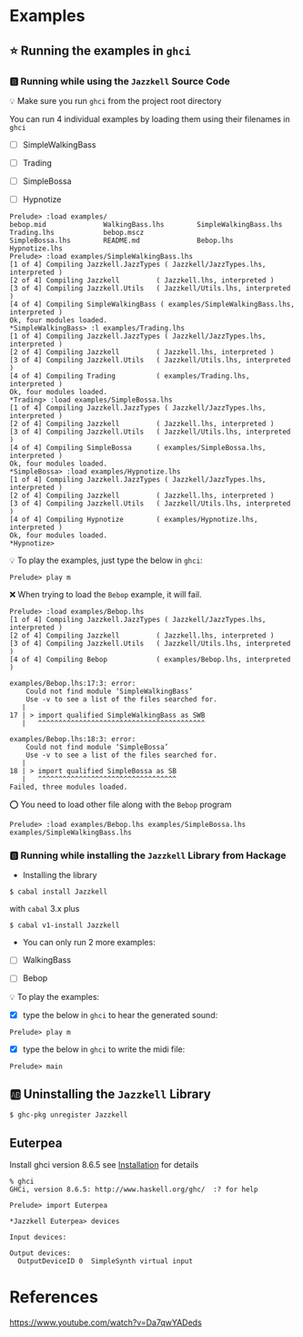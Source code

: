 # Examples


## :star: Running the examples in `ghci`

### :b: Running while using the `Jazzkell` Source Code

:bulb: Make sure you run `ghci` from the project root directory

You can run 4 individual examples by loading them using their filenames in `ghci`

- [ ] SimpleWalkingBass

- [ ] Trading

- [ ] SimpleBossa

- [ ] Hypnotize

```
Prelude> :load examples/
bebop.mid              WalkingBass.lhs        SimpleWalkingBass.lhs  Trading.lhs            bebop.mscz
SimpleBossa.lhs        README.md              Bebop.lhs              Hypnotize.lhs
Prelude> :load examples/SimpleWalkingBass.lhs 
[1 of 4] Compiling Jazzkell.JazzTypes ( Jazzkell/JazzTypes.lhs, interpreted )
[2 of 4] Compiling Jazzkell         ( Jazzkell.lhs, interpreted )
[3 of 4] Compiling Jazzkell.Utils   ( Jazzkell/Utils.lhs, interpreted )
[4 of 4] Compiling SimpleWalkingBass ( examples/SimpleWalkingBass.lhs, interpreted )
Ok, four modules loaded.
*SimpleWalkingBass> :l examples/Trading.lhs 
[1 of 4] Compiling Jazzkell.JazzTypes ( Jazzkell/JazzTypes.lhs, interpreted )
[2 of 4] Compiling Jazzkell         ( Jazzkell.lhs, interpreted )
[3 of 4] Compiling Jazzkell.Utils   ( Jazzkell/Utils.lhs, interpreted )
[4 of 4] Compiling Trading          ( examples/Trading.lhs, interpreted )
Ok, four modules loaded.
*Trading> :load examples/SimpleBossa.lhs 
[1 of 4] Compiling Jazzkell.JazzTypes ( Jazzkell/JazzTypes.lhs, interpreted )
[2 of 4] Compiling Jazzkell         ( Jazzkell.lhs, interpreted )
[3 of 4] Compiling Jazzkell.Utils   ( Jazzkell/Utils.lhs, interpreted )
[4 of 4] Compiling SimpleBossa      ( examples/SimpleBossa.lhs, interpreted )
Ok, four modules loaded.
*SimpleBossa> :load examples/Hypnotize.lhs 
[1 of 4] Compiling Jazzkell.JazzTypes ( Jazzkell/JazzTypes.lhs, interpreted )
[2 of 4] Compiling Jazzkell         ( Jazzkell.lhs, interpreted )
[3 of 4] Compiling Jazzkell.Utils   ( Jazzkell/Utils.lhs, interpreted )
[4 of 4] Compiling Hypnotize        ( examples/Hypnotize.lhs, interpreted )
Ok, four modules loaded.
*Hypnotize>     
```

:bulb: To play the examples, just type the below in `ghci`:

```
Prelude> play m
```

:x: When trying to load the `Bebop` example, it will fail. 

```
Prelude> :load examples/Bebop.lhs 
[1 of 4] Compiling Jazzkell.JazzTypes ( Jazzkell/JazzTypes.lhs, interpreted )
[2 of 4] Compiling Jazzkell         ( Jazzkell.lhs, interpreted )
[3 of 4] Compiling Jazzkell.Utils   ( Jazzkell/Utils.lhs, interpreted )
[4 of 4] Compiling Bebop            ( examples/Bebop.lhs, interpreted )

examples/Bebop.lhs:17:3: error:
    Could not find module ‘SimpleWalkingBass’
    Use -v to see a list of the files searched for.
   |
17 | > import qualified SimpleWalkingBass as SWB
   |   ^^^^^^^^^^^^^^^^^^^^^^^^^^^^^^^^^^^^^^^^^

examples/Bebop.lhs:18:3: error:
    Could not find module ‘SimpleBossa’
    Use -v to see a list of the files searched for.
   |
18 | > import qualified SimpleBossa as SB
   |   ^^^^^^^^^^^^^^^^^^^^^^^^^^^^^^^^^^
Failed, three modules loaded.
```

:o: You need to load other file along with the `Bebop` program

```
Prelude> :load examples/Bebop.lhs examples/SimpleBossa.lhs examples/SimpleWalkingBass.lhs
```


### :b: Running while installing the `Jazzkell` Library from Hackage 

* Installing the library

```
$ cabal install Jazzkell
```

with `cabal` 3.x plus

```
$ cabal v1-install Jazzkell
```

* You can only run 2 more examples:

- [ ] WalkingBass

- [ ] Bebop

:bulb: To play the examples:

- [x] type the below in `ghci` to hear the generated sound:

```
Prelude> play m
```

- [x] type the below in `ghci` to write the midi file:

```
Prelude> main
```


## :ab: Uninstalling the `Jazzkell` Library

```
$ ghc-pkg unregister Jazzkell
```

## Euterpea

Install ghci version 8.6.5 see [Installation](http://www.euterpea.com/download-and-installation/) for details

```
% ghci
GHCi, version 8.6.5: http://www.haskell.org/ghc/  :? for help
```

```
Prelude> import Euterpea
```

```
*Jazzkell Euterpea> devices

Input devices: 

Output devices: 
  OutputDeviceID 0	SimpleSynth virtual input
```
# References

https://www.youtube.com/watch?v=Da7qwYADeds
